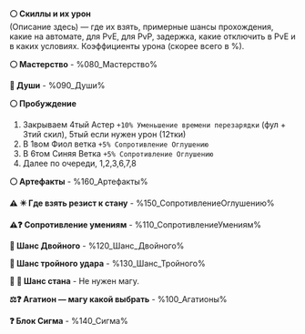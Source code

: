 **⚪ Скиллы и их урон**  
(Описание здесь) — где их взять, примерные шансы прохождения, какие на автомате, для PvE, для PvP, задержка, какие отключить в PvE и в каких условиях. Коэффициенты урона (скорее всего в %).

**⚪ Мастерство** - %080_Мастерство%

**💠 Души** -  %090_Души%

**⚪ Пробуждение**  
1. Закрываем 4тый Астер `+10% Уменьшение времени перезарядки` (фул + 3тий скил), 5тый если нужен урон (12тки)
2. В 1вом Фиол ветка `+5% Сопротивление Оглушению`
3. В 6том Синяя Ветка  `+5% Сопротивление Оглушению`
4. Далее по очереди, 1,2,3,6,7,8

**⚪ Артефакты** - %160_Артефакты%

**⚠️ ✴️ Где взять резист к стану** - %150_СопротивлениеОглушению%

**⚠️❓ Сопротивление умениям** - %110_СопротивлениеУмениям%

**🥇 Шанс Двойного**  - %120_Шанс_Двойного%

**🥇 Шанс тройного удара** - %130_Шанс_Тройного%

**🚫 🔨 Шанс стана** - Не нужен магу.

**⚖️❓ Агатион — магу какой выбрать** - %100_Агатионы%

**❓ Блок Сигма** - %140_Сигма%
